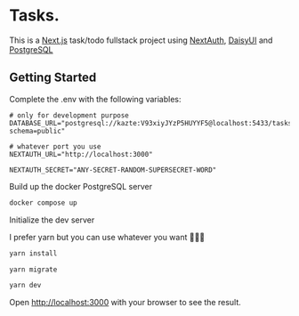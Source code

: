 # Tasks.

This is a [Next.js](https://nextjs.org/) task/todo fullstack project using [NextAuth](https://next-auth.js.org/), [DaisyUI](https://daisyui.com/) and [PostgreSQL](https://www.postgresql.org/)

## Getting Started

Complete the .env with the following variables:

```
# only for development purpose
DATABASE_URL="postgresql://kazte:V93xiyJYzP5HUYYF5@localhost:5433/tasks_db?schema=public"

# whatever port you use
NEXTAUTH_URL="http://localhost:3000"

NEXTAUTH_SECRET="ANY-SECRET-RANDOM-SUPERSECRET-WORD"
```

Build up the docker PostgreSQL server

```bash
docker compose up
```

Initialize the dev server

I prefer yarn but you can use whatever you want 👨🏻‍💻

```bash
yarn install

yarn migrate

yarn dev
```

Open [http://localhost:3000](http://localhost:3000) with your browser to see the result.
